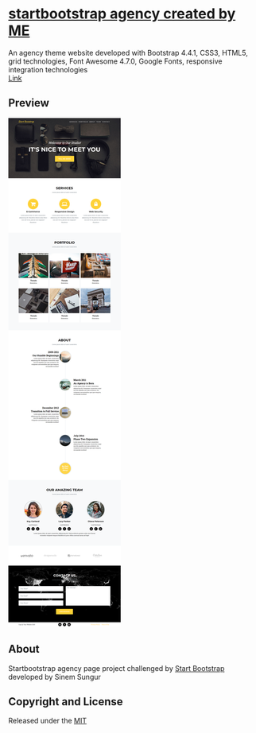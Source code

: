 # [startbootstrap agency created by ME](https://startbootstrap-agency.web.app/)
An agency theme website developed with Bootstrap 4.4.1, CSS3, HTML5, grid technologies, Font Awesome 4.7.0, Google Fonts, responsive integration technologies
<br>
[Link](https://startbootstrap-agency.web.app/)
## Preview
![startbootstrap agency website](https://github.com/SinemSungur/startbootstrap-agency/blob/develop/image/startbootstrap-agency-web.png)
## About
Startbootstrap agency page project challenged by [Start Bootstrap](https://startbootstrap.com/) developed by Sinem Sungur
## Copyright and License
Released under the [MIT](https://github.com/SinemSungur/startbootstrap-agency/blob/develop/LISENCE.md)
